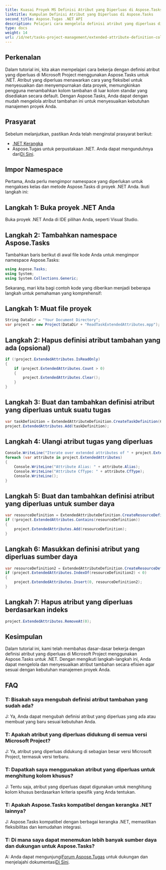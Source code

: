 ```yaml
---
title: Kuasai Proyek MS Definisi Atribut yang Diperluas di Aspose.Tasks
linktitle: Kumpulan Definisi Atribut yang Diperluas di Aspose.Tasks
second_title: Aspose.Tugas .NET API
description: Pelajari cara mengelola definisi atribut yang diperluas di Microsoft Project menggunakan Aspose.Tasks untuk .NET. Sesuaikan dan tingkatkan data proyek Anda dengan mudah.
type: docs
weight: 14
url: /id/net/tasks-project-management/extended-attribute-definition-collection/
---
```

## Perkenalan
Dalam tutorial ini, kita akan mempelajari cara bekerja dengan definisi atribut yang diperluas di Microsoft Project menggunakan Aspose.Tasks untuk .NET. Atribut yang diperluas menawarkan cara yang fleksibel untuk menyesuaikan dan menyempurnakan data proyek, memungkinkan pengguna menambahkan kolom tambahan di luar kolom standar yang disediakan secara default. Dengan Aspose.Tasks, Anda dapat dengan mudah mengelola atribut tambahan ini untuk menyesuaikan kebutuhan manajemen proyek Anda.
## Prasyarat
Sebelum melanjutkan, pastikan Anda telah menginstal prasyarat berikut:
- [.NET Kerangka](https://dotnet.microsoft.com/download)
-  Aspose.Tugas untuk perpustakaan .NET. Anda dapat mengunduhnya dari[Di Sini](https://releases.aspose.com/tasks/net/).

## Impor Namespace
Pertama, Anda perlu mengimpor namespace yang diperlukan untuk mengakses kelas dan metode Aspose.Tasks di proyek .NET Anda. Ikuti langkah ini:
## Langkah 1: Buka proyek .NET Anda
Buka proyek .NET Anda di IDE pilihan Anda, seperti Visual Studio.
## Langkah 2: Tambahkan namespace Aspose.Tasks
Tambahkan baris berikut di awal file kode Anda untuk mengimpor namespace Aspose.Tasks:
```csharp
using Aspose.Tasks;
using System;
using System.Collections.Generic;

```

Sekarang, mari kita bagi contoh kode yang diberikan menjadi beberapa langkah untuk pemahaman yang komprehensif:
## Langkah 1: Muat file proyek
```csharp
String DataDir = "Your Document Directory";
var project = new Project(DataDir + "ReadTaskExtendedAttributes.mpp");
```
## Langkah 2: Hapus definisi atribut tambahan yang ada (opsional)
```csharp
if (!project.ExtendedAttributes.IsReadOnly)
{
    if (project.ExtendedAttributes.Count > 0)
    {
        project.ExtendedAttributes.Clear();
    }
}
```
## Langkah 3: Buat dan tambahkan definisi atribut yang diperluas untuk suatu tugas
```csharp
var taskDefinition = ExtendedAttributeDefinition.CreateTaskDefinition(CustomFieldType.Start, ExtendedAttributeTask.Start7, "Start 7");
project.ExtendedAttributes.Add(taskDefinition);
```
## Langkah 4: Ulangi atribut tugas yang diperluas
```csharp
Console.WriteLine("Iterate over extended attributes of " + project.ExtendedAttributes.ParentProject.Get(Prj.Name) + " project: ");
foreach (var attribute in project.ExtendedAttributes)
{
    Console.WriteLine("Attribute Alias: " + attribute.Alias);
    Console.WriteLine("Attribute CfType: " + attribute.CfType);
    Console.WriteLine();
}
```
## Langkah 5: Buat dan tambahkan definisi atribut yang diperluas untuk sumber daya
```csharp
var resourceDefinition = ExtendedAttributeDefinition.CreateResourceDefinition(CustomFieldType.Cost, ExtendedAttributeResource.Cost5, "My cost");
if (!project.ExtendedAttributes.Contains(resourceDefinition))
{
    project.ExtendedAttributes.Add(resourceDefinition);
}
```
## Langkah 6: Masukkan definisi atribut yang diperluas sumber daya
```csharp
var resourceDefinition2 = ExtendedAttributeDefinition.CreateResourceDefinition(CustomFieldType.Number, ExtendedAttributeResource.Cost1, "My Cost 2");
if (project.ExtendedAttributes.IndexOf(resourceDefinition2) < 0)
{
    project.ExtendedAttributes.Insert(0, resourceDefinition2);
}
```
## Langkah 7: Hapus atribut yang diperluas berdasarkan indeks
```csharp
project.ExtendedAttributes.RemoveAt(0);
```

## Kesimpulan
Dalam tutorial ini, kami telah membahas dasar-dasar bekerja dengan definisi atribut yang diperluas di Microsoft Project menggunakan Aspose.Tasks untuk .NET. Dengan mengikuti langkah-langkah ini, Anda dapat mengelola dan menyesuaikan atribut tambahan secara efisien agar sesuai dengan kebutuhan manajemen proyek Anda.
## FAQ
### T: Bisakah saya mengubah definisi atribut tambahan yang sudah ada?
J: Ya, Anda dapat mengubah definisi atribut yang diperluas yang ada atau membuat yang baru sesuai kebutuhan Anda.
### T: Apakah atribut yang diperluas didukung di semua versi Microsoft Project?
J: Ya, atribut yang diperluas didukung di sebagian besar versi Microsoft Project, termasuk versi terbaru.
### T: Dapatkah saya menggunakan atribut yang diperluas untuk menghitung kolom khusus?
J: Tentu saja, atribut yang diperluas dapat digunakan untuk menghitung kolom khusus berdasarkan kriteria spesifik yang Anda tentukan.
### T: Apakah Aspose.Tasks kompatibel dengan kerangka .NET lainnya?
J: Aspose.Tasks kompatibel dengan berbagai kerangka .NET, memastikan fleksibilitas dan kemudahan integrasi.
### T: Di mana saya dapat menemukan lebih banyak sumber daya dan dukungan untuk Aspose.Tasks?
 A: Anda dapat mengunjungi[Forum Aspose.Tugas](https://forum.aspose.com/c/tasks/15) untuk dukungan dan menjelajahi dokumentasi[Di Sini](https://reference.aspose.com/tasks/net/).